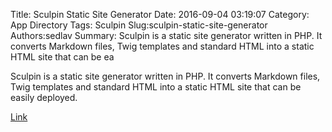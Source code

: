 Title: Sculpin Static Site Generator
Date: 2016-09-04 03:19:07
Category: App Directory
Tags: Sculpin
Slug:sculpin-static-site-generator
Authors:sedlav
Summary: Sculpin is a static site generator written in PHP. It converts Markdown files, Twig templates and standard HTML into a static HTML site that can be ea

Sculpin is a static site generator written in PHP. It converts Markdown files, Twig templates and standard HTML into a static HTML site that can be easily deployed.

[Link](https://sculpin.io/)
